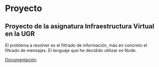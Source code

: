 # Proyecto
## Proyecto de la asignatura Infraestructura Virtual en la UGR

El problema a resolver es el filtrado de información, más en concreto el filtrado de mensajes. El lenguaje que he decidido utilizar es Node.

[Documentación](documentacion.md)
